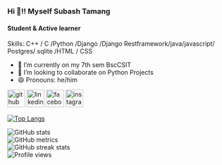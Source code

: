 ### Hi 👋!! Myself Subash Tamang
#### Student & Active learner

Skills: C++ / C /Python /Django /Django Restframework/java/javascript/ Postgres/ sqlite /HTML / CSS 

- 🌱 I’m currently on my 7th sem BscCSIT 
- 👯 I’m looking to collaborate on Python Projects
- 😄 Pronouns: he/him 




[<img src='https://cdn.jsdelivr.net/npm/simple-icons@3.0.1/icons/github.svg' alt='github' height='40'>](https://github.com/Nihanglama)  [<img src='https://cdn.jsdelivr.net/npm/simple-icons@3.0.1/icons/linkedin.svg' alt='linkedin' height='40'>](https://www.linkedin.com/in/subash-tamang-458b6123a/)  [<img src='https://cdn.jsdelivr.net/npm/simple-icons@3.0.1/icons/facebook.svg' alt='facebook' height='40'>](https://www.facebook.com/nihang.lama)  [<img src='https://cdn.jsdelivr.net/npm/simple-icons@3.0.1/icons/instagram.svg' alt='instagram' height='40'>](https://www.instagram.com/nihang_lama/)  

[![Top Langs](https://github-readme-stats.vercel.app/api/top-langs/?username=Nihanglama)](https://github.com/anuraghazra/github-readme-stats)

![GitHub stats](https://github-readme-stats.vercel.app/api?username=Nihanglama&show_icons=true)  
![GitHub metrics](https://metrics.lecoq.io/Nihanglama)  
![GitHub streak stats](https://github-readme-streak-stats.herokuapp.com/?user=Nihanglama)  
![Profile views](https://gpvc.arturio.dev/Nihanglama)  

